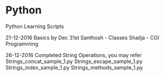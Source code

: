 # Python
Python Learning Scripts

21-12-2016
Basics by Dec 31st
Santhosh - Classes
Shailja - CGI Programming

26-12-2016
Completed String Operations, you may refer
Strings_concat_sample_1.py
Strings_escape_sample_1.py
Strings_index_sample_1.py
Strings_methods_sample_1.py


